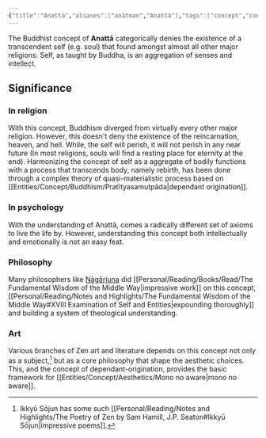 ```yaml
---
{"title":"Anattā","aliases":["anātman","Anattā"],"tags":["concept","concept/buddhism","concept/theology","concept/philosophy"],"type":"Concept","created":"2023-02-22T12:41:15+06:00","updated":"2023-02-27T11:09:13+06:00","dg-publish":true,"dg-note-icon":2,"permalink":"/entities/concept/buddhism/anatman/","dgPassFrontmatter":true,"noteIcon":2}
---
```


The Buddhist concept of **Anattā** categorically denies the existence of a transcendent self (e.g. soul) that found amongst almost all other major religions. Self, as taught by Buddha, is an aggregation of senses and intellect.

## Significance
### In religion
With this concept, Buddhism diverged from virtually every other major religion. However, this doesn't deny the existence of the reincarnation, heaven, and hell. While, the self will perish, it will not perish in any near future (In most religions, souls will find a resting place for eternity at the end). Harmonizing the concept of self as a aggregate of bodily functions with a process that transcends body, namely rebirth, has been done through a complex theory of quasi-materialistic process based on [[Entities/Concept/Buddhism/Pratītyasamutpāda\|dependant origination]].
### In psychology
With the understanding of Anattā, comes a radically different set of axioms to live the life by. However, understanding this concept both intellectually and emotionally is not an easy feat.
### Philosophy
Many philosophers like [Nāgārjuna](https://en.wikipedia.org/wiki/N%C4%81g%C4%81rjuna "Nāgārjuna") did [[Personal/Reading/Books/Read/The Fundamental Wisdom of the Middle Way\|impressive work]] on this concept, [[Personal/Reading/Notes and Highlights/The Fundamental Wisdom of the Middle Way#XVIII Examination of Self and Entities\|expounding thoroughly]] and building a system of theological understanding.
### Art
Various branches of Zen art and literature depends on this concept not only as a subject,[^1] but as a core philosophy that shape the aesthetic choices. This, and the concept of dependant-origination, provides the basic framework for [[Entities/Concept/Aesthetics/Mono no aware\|mono no aware]].

[^1]: Ikkyū Sōjun has some such [[Personal/Reading/Notes and Highlights/The Poetry of Zen by Sam Hamill, J.P. Seaton#Ikkyū Sōjun\|impressive poems]].